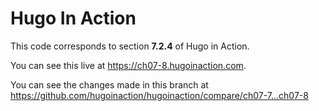 Hugo In Action
===============

This code corresponds to section **7.2.4** of Hugo in Action.

You can see this live at https://ch07-8.hugoinaction.com.

You can see the changes made in this branch at https://github.com/hugoinaction/hugoinaction/compare/ch07-7...ch07-8

